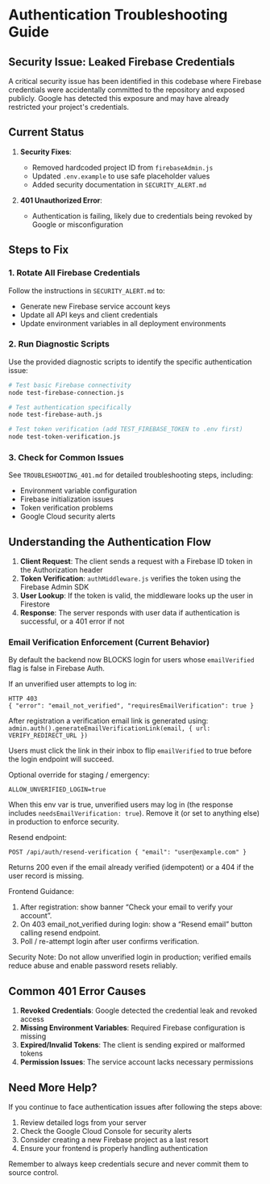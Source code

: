 # Authentication Troubleshooting Guide

## Security Issue: Leaked Firebase Credentials

A critical security issue has been identified in this codebase where Firebase credentials were accidentally committed to the repository and exposed publicly. Google has detected this exposure and may have already restricted your project's credentials.

## Current Status

1. **Security Fixes**:
   - Removed hardcoded project ID from `firebaseAdmin.js`
   - Updated `.env.example` to use safe placeholder values
   - Added security documentation in `SECURITY_ALERT.md`

2. **401 Unauthorized Error**:
   - Authentication is failing, likely due to credentials being revoked by Google or misconfiguration

## Steps to Fix

### 1. Rotate All Firebase Credentials

Follow the instructions in `SECURITY_ALERT.md` to:
- Generate new Firebase service account keys
- Update all API keys and client credentials
- Update environment variables in all deployment environments

### 2. Run Diagnostic Scripts

Use the provided diagnostic scripts to identify the specific authentication issue:

```bash
# Test basic Firebase connectivity
node test-firebase-connection.js

# Test authentication specifically
node test-firebase-auth.js

# Test token verification (add TEST_FIREBASE_TOKEN to .env first)
node test-token-verification.js
```

### 3. Check for Common Issues

See `TROUBLESHOOTING_401.md` for detailed troubleshooting steps, including:
- Environment variable configuration
- Firebase initialization issues
- Token verification problems
- Google Cloud security alerts

## Understanding the Authentication Flow

1. **Client Request**: The client sends a request with a Firebase ID token in the Authorization header
2. **Token Verification**: `authMiddleware.js` verifies the token using the Firebase Admin SDK
3. **User Lookup**: If the token is valid, the middleware looks up the user in Firestore
4. **Response**: The server responds with user data if authentication is successful, or a 401 error if not

### Email Verification Enforcement (Current Behavior)

By default the backend now BLOCKS login for users whose `emailVerified` flag is false in Firebase Auth.

If an unverified user attempts to log in:
```
HTTP 403
{ "error": "email_not_verified", "requiresEmailVerification": true }
```

After registration a verification email link is generated using:
`admin.auth().generateEmailVerificationLink(email, { url: VERIFY_REDIRECT_URL })`

Users must click the link in their inbox to flip `emailVerified` to true before the login endpoint will succeed.

Optional override for staging / emergency:
```
ALLOW_UNVERIFIED_LOGIN=true
```
When this env var is true, unverified users may log in (the response includes `needsEmailVerification: true`). Remove it (or set to anything else) in production to enforce security.

Resend endpoint:
```
POST /api/auth/resend-verification { "email": "user@example.com" }
```
Returns 200 even if the email already verified (idempotent) or a 404 if the user record is missing.

Frontend Guidance:
1. After registration: show banner “Check your email to verify your account”.
2. On 403 email_not_verified during login: show a “Resend email” button calling resend endpoint.
3. Poll / re-attempt login after user confirms verification.

Security Note: Do not allow unverified login in production; verified emails reduce abuse and enable password resets reliably.

## Common 401 Error Causes

1. **Revoked Credentials**: Google detected the credential leak and revoked access
2. **Missing Environment Variables**: Required Firebase configuration is missing
3. **Expired/Invalid Tokens**: The client is sending expired or malformed tokens
4. **Permission Issues**: The service account lacks necessary permissions

## Need More Help?

If you continue to face authentication issues after following the steps above:

1. Review detailed logs from your server
2. Check the Google Cloud Console for security alerts
3. Consider creating a new Firebase project as a last resort
4. Ensure your frontend is properly handling authentication

Remember to always keep credentials secure and never commit them to source control.
